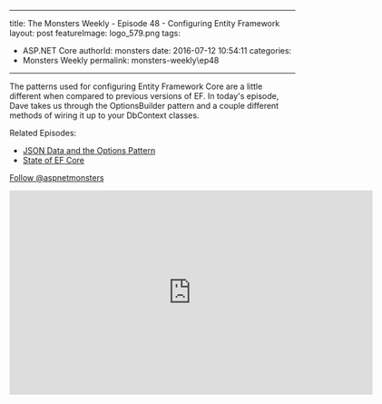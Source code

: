 
---
title: The Monsters Weekly - Episode 48 -  Configuring Entity Framework
layout: post
featureImage: logo_579.png
tags: 
  - ASP.NET Core
authorId: monsters
date: 2016-07-12 10:54:11
categories:
  - Monsters Weekly
permalink: monsters-weekly\ep48
---

<p>The patterns used for configuring Entity Framework Core&nbsp;are a little different&nbsp;when compared to previous versions of EF.&nbsp;In today's episode, Dave takes us through the OptionsBuilder pattern and a couple different methods of wiring it up to your DbContext classes.</p><p>Related Episodes:</p><ul><li><a href="https://channel9.msdn.com/Series/aspnetmonsters/Episode-6-JSON-Data-and-The-Options-Pattern">JSON Data and the Options Pattern</a></li><li><a href="https://channel9.msdn.com/Series/aspnetmonsters/ASPNET-Monsters-Episode-47-Julie-Lerman-and-the-State-of-EF-Core">State of EF Core</a></li></ul><p><a class="twitter-follow-button" href="https://twitter.com/aspnetmonsters">Follow @aspnetmonsters</a></p> 

<!--more-->
<iframe src='https://channel9.msdn.com/Series/aspnetmonsters/ASPNET-Monsters-Episode-48-Configuring-Entity-Framework/player' width='640' height='360' allowFullScreen frameBorder='0'></iframe>

